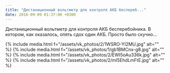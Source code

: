```yaml
---
title: "Дистаниционный вольтметр для контроля АКБ беспереб..."
date: 2016-09-09 01:37:00 +0300
---
```


Дистаниционный вольтметр для контроля АКБ бесперебойника. В котором, как оказалось, опять сдох один АКБ. Просто было скучно...


{% include media.html f="/assets/vk_photos/2/1WSRO-YI2MU.jpg" alt="" %}
{% include media.html f="/assets/vk_photos/1/gb1BMCnx-g8.jpg" alt="" %}
{% include media.html f="/assets/vk_photos/2/EWI5oAu336k.jpg" alt="" %}
{% include media.html f="/assets/vk_photos/2/mI5EhdLmFtE.jpg" alt="" %}
